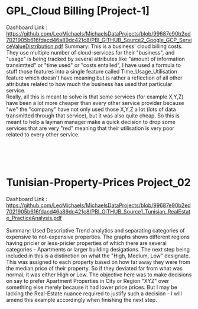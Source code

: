 # GPL_Cloud Billing [Project-1]
Dashboard Link : https://github.com/LeoMichaels/MichaelsDataProjects/blob/99687e90b2ed7021905b616fdacd46a89dc421c8/PBI_GITHUB_Source2_Google_GCP_ServiceValueDistribution.pdf
Summary: This is a business' cloud billing costs. They use multiple number of cloud-services for their "business", and "usage" is being tracked by several attributes like "amount of information transimtted" or "time used" or "costs entailed", I have used a formula to stuff those features into a single feature called Time_Usage_Utilisation feature which doesn't have meaning but is rather a reflection of all other attributes related to how much the business has used that particular service.
<br />
Really, all this is meant to solve is that some services (for example X,Y,Z) have been a lot more cheaper than every other service provider because "we" the "company" have not only used those X,Y,Z a lot (lots of data transmitted through that service), but it was also quite cheap. So this is meant to help a layman manager make a quick decision to drop some services that are very "red" meaning that their utilisation is very poor related to every other service.

<br />
<br />
<br />

# Tunisian-Property-Prices Project_02
Dashboard Link : https://github.com/LeoMichaels/MichaelsDataProjects/blob/99687e90b2ed7021905b616fdacd46a89dc421c8/PBI_GITHUB_Source1_Tunisian_RealEstate_PracticeAnalysis.pdf
<br />
<br />
Summary: Used Descriptive Trend analytics and separating categories of expensive to not-expensive properties. The graphs shows different regions having pricier or less-pricier properties of which there are several categories - Apartments or larger building desigations. The next step being included in this is a distinction on what the "High, Medium, Low" designate. This was assigned to each property based on how far away they were from the median price of their property. So if they deviated far from what was normal, it was either High or Low. The objective here was to make decisions on say to prefer Apartment Properties in City or Region "XYZ" over something else merely because it had lower price prices. But I may be lacking the Real-Estate nuance required to justify such a decision - I will amend this example accordingly when finishing the next step.
